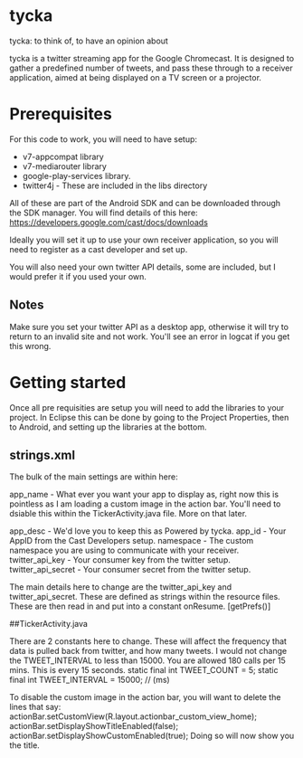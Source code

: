 tycka
==========

tycka: to think of, to have an opinion about

tycka is a twitter streaming app for the Google Chromecast. It is designed to gather a predefined number of tweets, and pass these through to a receiver application, aimed at being displayed on a TV screen or a projector.

# Prerequisites

For this code to work, you will need to have setup:
* v7-appcompat library
* v7-mediarouter library
* google-play-services library.
* twitter4j - These are included in the libs directory

All of these are part of the Android SDK and can be downloaded through the SDK manager. You will find details of this here: https://developers.google.com/cast/docs/downloads

Ideally you will set it up to use your own receiver application, so you will need to register as a cast developer and set up.

You will also need your own twitter API details, some are included, but I would prefer it if you used your own.

## Notes

Make sure you set your twitter API as a desktop app, otherwise it will try to return to an invalid site and not work. You'll see an error in logcat if you get this wrong.

# Getting started

Once all pre requisities are setup you will need to add the libraries to your project. In Eclipse this can be done by going to the Project Properties, then to Android, and setting up the libraries at the bottom.

## strings.xml

The bulk of the main settings are within here:

app_name - What ever you want your app to display as, right now this is pointless as I am loading a custom image in the action bar. You'll need to dsiable this within the TickerActivity.java file. More on that later.

app_desc - We'd love you to keep this as Powered by tycka.
app_id - Your AppID from the Cast Developers setup.
namespace - The custom namespace you are using to communicate with your receiver.
twitter_api_key - Your consumer key from the twitter setup.
twitter_api_secret - Your consumer secret from the twitter setup.


The main details here to change are the twitter_api_key and twitter_api_secret. These are defined as strings within the resource files. These are then read in and put into a constant onResume. [getPrefs()]

##TickerActivity.java

There are 2 constants here to change. These will affect the frequency that data is pulled back from twitter, and how many tweets. I would not change the TWEET_INTERVAL to less than 15000. You are allowed 180 calls per 15 mins. This is every 15 seconds.
    static final int TWEET_COUNT = 5;
    static final int TWEET_INTERVAL = 15000; // (ms)

To disable the custom image in the action bar, you will want to delete the lines that say:
        actionBar.setCustomView(R.layout.actionbar_custom_view_home);
        actionBar.setDisplayShowTitleEnabled(false);
        actionBar.setDisplayShowCustomEnabled(true);
Doing so will now show you the title.

        

